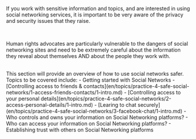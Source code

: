If you work with sensitive information and topics, and are interested in using social networking services, it is important to be very aware of the privacy and security issues that they raise.

<br>

Human rights advocates are particularly vulnerable to the dangers of social networking sites and need to be extremely careful about the information they reveal about themselves AND about the people they work with.

<br>
This section will provide an overview of how to use social networks safer. Topics to be covered include:
- Getting started with Social Networks
- [Controlling access to friends & contacts](en/topics/practice-4-safe-social-networks/1-access-friends-contacts/1-intro.md)
- [Controlling access to your personal details](en/topics/practice-4-safe-social-networks/2-access-personal-details/1-intro.md)
- [Learing to chat securely](en/topics/practice-4-safe-social-networks/3-facebook-chat/1-intro.md)
- Who controls and owns your information on Social Networking platforms?
- Who can access your information on Social Networking platforms?
- Establishing trust with others on Social Networking platforms
